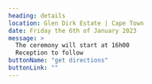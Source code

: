 ```yaml
---
heading: details
location: Glen Dirk Estate | Cape Town
date: Friday the 6th of January 2023
message: >
  The ceremony will start at 16h00
  Reception to follow
buttonName: "get directions"
buttonLink: ""
---
```

